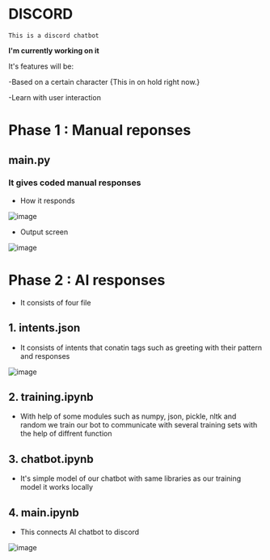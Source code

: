 # DISCORD
`This is a discord chatbot`

**I'm currently working on it**

It's features will be:


-Based on a certain character {This in on hold right now.}


-Learn with user interaction

# Phase 1 : Manual reponses

## main.py

### It gives coded manual responses

- How it responds


![image](https://user-images.githubusercontent.com/112793420/215008269-1a741ce6-9190-412e-84e9-a3ec8fe25cf4.png)


- Output screen


![image](https://user-images.githubusercontent.com/112793420/215008435-4374f473-9611-442e-8f0e-90fb46f8645f.png)


# Phase 2 : AI responses

- It consists of four file


## 1. intents.json

- It consists of intents that conatin tags such as greeting with their pattern and responses

![image](https://user-images.githubusercontent.com/112793420/215011158-8a0a392c-3291-435b-aac5-9490a7708e65.png)


## 2. training.ipynb

- With help of some modules such as numpy, json, pickle, nltk and random we train our bot to communicate with several training sets with the help of diffrent function

## 3. chatbot.ipynb

- It's simple model of our chatbot with same libraries as our training model it works locally

## 4. main.ipynb

- This connects AI chatbot to discord 

![image](https://user-images.githubusercontent.com/112793420/215017898-66acd85e-5ae3-42a1-8cd2-28567e9bc84e.png)

